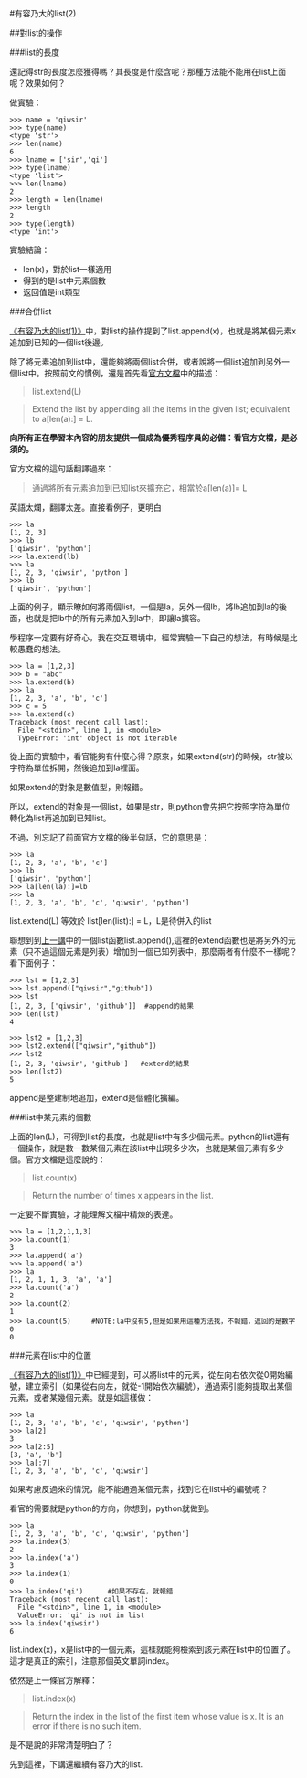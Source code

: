 #有容乃大的list(2)

##對list的操作

###list的長度

還記得str的長度怎麼獲得嗎？其長度是什麼含呢？那種方法能不能用在list上面呢？效果如何？

做實驗：

    >>> name = 'qiwsir'
    >>> type(name)
    <type 'str'>
    >>> len(name)
    6
    >>> lname = ['sir','qi']
    >>> type(lname)
    <type 'list'>
    >>> len(lname)
    2
    >>> length = len(lname)
    >>> length
    2
    >>> type(length)
    <type 'int'>

實驗結論：

- len(x)，對於list一樣適用
- 得到的是list中元素個數
- 返回值是int類型

###合併list

[《有容乃大的list(1)》](./113.md)中，對list的操作提到了list.append(x)，也就是將某個元素x 追加到已知的一個list後邊。

除了將元素追加到list中，還能夠將兩個list合併，或者說將一個list追加到另外一個list中。按照前文的慣例，還是首先看[官方文檔](https://docs.python.org/2/tutorial/datastructures.html)中的描述：

> list.extend(L)

>    Extend the list by appending all the items in the given list; equivalent to a[len(a):] = L.

**向所有正在學習本內容的朋友提供一個成為優秀程序員的必備：看官方文檔，是必須的。**

官方文檔的這句話翻譯過來：

>通過將所有元素追加到已知list來擴充它，相當於a[len(a)]= L

英語太爛，翻譯太差。直接看例子，更明白

    >>> la
    [1, 2, 3]
    >>> lb
    ['qiwsir', 'python']
    >>> la.extend(lb)
    >>> la
    [1, 2, 3, 'qiwsir', 'python']
    >>> lb
    ['qiwsir', 'python']

上面的例子，顯示瞭如何將兩個list，一個是la，另外一個lb，將lb追加到la的後面，也就是把lb中的所有元素加入到la中，即讓la擴容。

學程序一定要有好奇心，我在交互環境中，經常實驗一下自己的想法，有時候是比較愚蠢的想法。

    >>> la = [1,2,3]
    >>> b = "abc"
    >>> la.extend(b)
    >>> la
    [1, 2, 3, 'a', 'b', 'c']
    >>> c = 5
    >>> la.extend(c)
    Traceback (most recent call last):
      File "<stdin>", line 1, in <module>
      TypeError: 'int' object is not iterable

從上面的實驗中，看官能夠有什麼心得？原來，如果extend(str)的時候，str被以字符為單位拆開，然後追加到la裡面。

如果extend的對象是數值型，則報錯。

所以，extend的對象是一個list，如果是str，則python會先把它按照字符為單位轉化為list再追加到已知list。

不過，別忘記了前面官方文檔的後半句話，它的意思是：

    >>> la
    [1, 2, 3, 'a', 'b', 'c']
    >>> lb
    ['qiwsir', 'python']
    >>> la[len(la):]=lb
    >>> la
    [1, 2, 3, 'a', 'b', 'c', 'qiwsir', 'python']

list.extend(L) 等效於 list[len(list):] = L，L是待併入的list

聯想到到[上一講](./113.md)中的一個list函數list.append(),這裡的extend函數也是將另外的元素（只不過這個元素是列表）增加到一個已知列表中，那麼兩者有什麼不一樣呢？看下面例子：

    >>> lst = [1,2,3]
    >>> lst.append(["qiwsir","github"])
    >>> lst
    [1, 2, 3, ['qiwsir', 'github']]  #append的結果
    >>> len(lst)
    4

    >>> lst2 = [1,2,3]
    >>> lst2.extend(["qiwsir","github"])
    >>> lst2
    [1, 2, 3, 'qiwsir', 'github']   #extend的結果
    >>> len(lst2)
    5

append是整建制地追加，extend是個體化擴編。

###list中某元素的個數

上面的len(L)，可得到list的長度，也就是list中有多少個元素。python的list還有一個操作，就是數一數某個元素在該list中出現多少次，也就是某個元素有多少個。官方文檔是這麼說的：

>list.count(x)

>Return the number of times x appears in the list.

一定要不斷實驗，才能理解文檔中精煉的表達。

    >>> la = [1,2,1,1,3]
    >>> la.count(1)
    3
    >>> la.append('a')
    >>> la.append('a')
    >>> la
    [1, 2, 1, 1, 3, 'a', 'a']
    >>> la.count('a')
    2
    >>> la.count(2)
    1
    >>> la.count(5)     #NOTE:la中沒有5,但是如果用這種方法找，不報錯，返回的是數字0
    0

###元素在list中的位置

 [《有容乃大的list(1)》](./113.md)中已經提到，可以將list中的元素，從左向右依次從0開始編號，建立索引（如果從右向左，就從-1開始依次編號），通過索引能夠提取出某個元素，或者某幾個元素。就是如這樣做：

    >>> la
    [1, 2, 3, 'a', 'b', 'c', 'qiwsir', 'python']
    >>> la[2]
    3
    >>> la[2:5]
    [3, 'a', 'b']
    >>> la[:7]
    [1, 2, 3, 'a', 'b', 'c', 'qiwsir']

如果考慮反過來的情況，能不能通過某個元素，找到它在list中的編號呢？

看官的需要就是python的方向，你想到，python就做到。

    >>> la
    [1, 2, 3, 'a', 'b', 'c', 'qiwsir', 'python']
    >>> la.index(3)
    2
    >>> la.index('a')
    3
    >>> la.index(1)
    0
    >>> la.index('qi')      #如果不存在，就報錯
    Traceback (most recent call last):
      File "<stdin>", line 1, in <module>
      ValueError: 'qi' is not in list
    >>> la.index('qiwsir')
    6

list.index(x)，x是list中的一個元素，這樣就能夠檢索到該元素在list中的位置了。這才是真正的索引，注意那個英文單詞index。

依然是上一條官方解釋：

>list.index(x)

>Return the index in the list of the first item whose value is x. It is an error if there is no such item.

是不是說的非常清楚明白了？

先到這裡，下講還繼續有容乃大的list.
